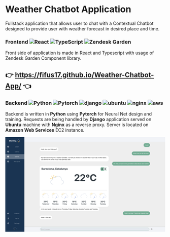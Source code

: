 # Weather Chatbot Application

Fullstack application that allows user to chat with a Contextual Chatbot designed to provide user with weather forecast in desired place and time. 

### Frontend <img src="https://upload.wikimedia.org/wikipedia/commons/thumb/a/a7/React-icon.svg/2300px-React-icon.svg.png" alt="React" height=12> <img src="https://upload.wikimedia.org/wikipedia/commons/thumb/4/4c/Typescript_logo_2020.svg/1200px-Typescript_logo_2020.svg.png" alt="TypeScript" height=12>  <img src="https://avatars.githubusercontent.com/u/9273473?s=280&v=4" alt="Zendesk Garden" height=12>

Front side of application is made in React and Typescript with usage of Zendesk Garden Component library.

## :point_right: <https://fifus17.github.io/Weather-Chatbot-App/> :point_left:


### Backend <img src="https://upload.wikimedia.org/wikipedia/commons/thumb/c/c3/Python-logo-notext.svg/1869px-Python-logo-notext.svg.png" alt="Python" height=12> <img src="https://cdn.icon-icons.com/icons2/2699/PNG/512/pytorch_logo_icon_169823.png" alt="Pytorch" height=12> <img src="https://www.djangoproject.com/m/img/logos/django-logo-negative.png" alt="django" height=12> <img src="https://cdn.worldvectorlogo.com/logos/ubuntu-1.svg" alt="ubuntu" height=12> <img src="https://www.nginx.com/wp-content/uploads/2018/08/NGINX-logo-rgb-large.png" alt="nginx" height=12> <img src="https://upload.wikimedia.org/wikipedia/commons/thumb/9/93/Amazon_Web_Services_Logo.svg/1280px-Amazon_Web_Services_Logo.svg.png" alt="aws" height=12>

Backend is written in **Python** using **Pytorch** for Neural Net design and training. Requests are being handled by **Django** application served on **Ubuntu** machine with **Nginx** as a reverse proxy. Server is located on **Amazon Web Services** EC2 instance.

![alt text](Documentation/Screenshot%202023-05-16%20at%2014.24.49.png "Example conversation")

<!-- :construction: *Work in Progress* :warning: -->